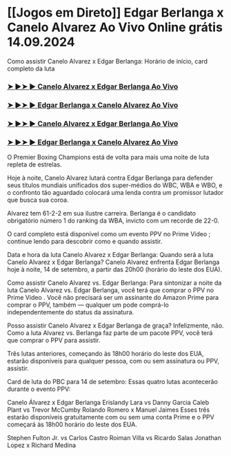 #  [[Jogos em Direto]] Edgar Berlanga x Canelo Alvarez Ao Vivo Online grátis 14.09.2024

Como assistir Canelo Alvarez x Edgar Berlanga: Horário de início, card completo da luta

<h3><a href="https://cutt.ly/WeR39PY0">➤ ►➤ ► Canelo Alvarez x Edgar Berlanga Ao Vivo</a></h3>

<h3><a href="https://cutt.ly/WeR39PY0">➤ ►➤ ► Edgar Berlanga x Canelo Alvarez Ao Vivo</a></h3>

<h3><a href="https://cutt.ly/WeR39PY0">➤ ►➤ ► Canelo Alvarez x Edgar Berlanga Ao Vivo</a></h3>

<h3><a href="https://cutt.ly/WeR39PY0">➤ ►➤ ► Edgar Berlanga x Canelo Alvarez Ao Vivo</a></h3>

O Premier Boxing Champions está de volta para mais uma noite de luta repleta de estrelas.

Hoje à noite, Canelo Alvarez lutará contra Edgar Berlanga para defender seus títulos mundiais unificados dos super-médios do WBC, WBA e WBO, e o confronto tão aguardado colocará uma lenda contra um promissor lutador que busca sua coroa.

Alvarez tem 61-2-2 em sua ilustre carreira. Berlanga é o candidato obrigatório número 1 do ranking da WBA, invicto com um recorde de 22-0.

O card completo está disponível como um evento PPV no Prime Video ; continue lendo para descobrir como e quando assistir.

Data e hora da luta Canelo Alvarez x Edgar Berlanga: Quando será a luta Canelo Alvarez x Edgar Berlanga?
Canelo Alvarez enfrenta Edgar Berlanga hoje à noite, 14 de setembro, a partir das 20h00 (horário do leste dos EUA).

Como assistir Canelo Alvarez vs. Edgar Berlanga:
Para sintonizar a noite da luta Canelo Alvarez vs. Edgar Berlanga, você terá que comprar o PPV no Prime Video . Você não precisará ser um assinante do Amazon Prime para comprar o PPV, também — qualquer um pode comprá-lo independentemente do status da assinatura.

Posso assistir Canelo Alvarez x Edgar Berlanga de graça?
Infelizmente, não. Como a luta Alvarez vs. Berlanga faz parte de um pacote PPV, você terá que comprar o PPV para assistir.

Três lutas anteriores, começando às 18h00 horário do leste dos EUA, estarão disponíveis para qualquer pessoa, com ou sem assinatura ou PPV, assistir.

Card de luta do PBC para 14 de setembro:
Essas quatro lutas acontecerão durante o evento PPV:

Canelo Álvarez x Edgar Berlanga
Erislandy Lara vs Danny Garcia
Caleb Plant vs Trevor McCumby
Rolando Romero x Manuel Jaimes
Esses três estarão disponíveis gratuitamente com ou sem uma conta Prime e o PPV começará às 18h00 horário do leste dos EUA.

Stephen Fulton Jr. vs Carlos Castro
Roiman Villa vs Ricardo Salas
Jonathan Lopez x Richard Medina
